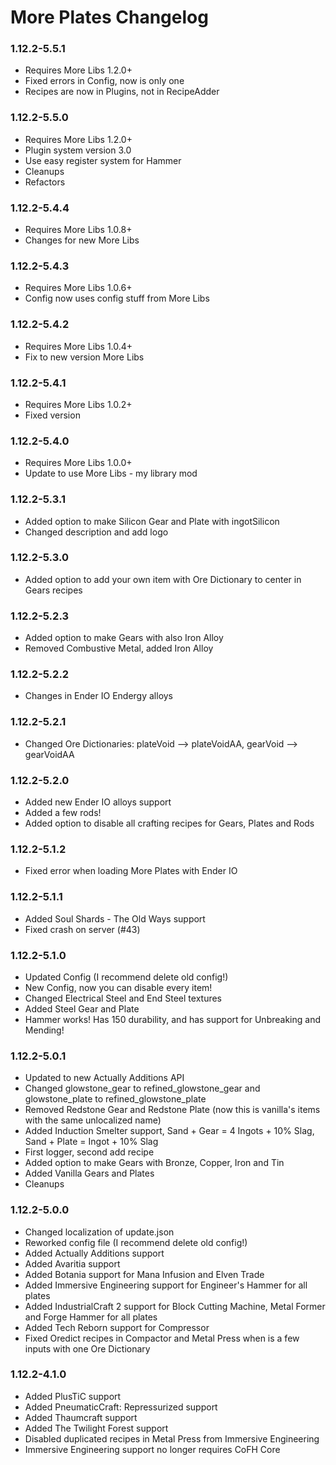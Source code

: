# More Plates Changelog

### 1.12.2-5.5.1
- Requires More Libs 1.2.0+
- Fixed errors in Config, now is only one
- Recipes are now in Plugins, not in RecipeAdder

### 1.12.2-5.5.0
- Requires More Libs 1.2.0+
- Plugin system version 3.0
- Use easy register system for Hammer
- Cleanups
- Refactors

### 1.12.2-5.4.4
- Requires More Libs 1.0.8+
- Changes for new More Libs

### 1.12.2-5.4.3
- Requires More Libs 1.0.6+
- Config now uses config stuff from More Libs

### 1.12.2-5.4.2
- Requires More Libs 1.0.4+
- Fix to new version More Libs

### 1.12.2-5.4.1
- Requires More Libs 1.0.2+
- Fixed version

### 1.12.2-5.4.0
- Requires More Libs 1.0.0+
- Update to use More Libs - my library mod

### 1.12.2-5.3.1
- Added option to make Silicon Gear and Plate with ingotSilicon
- Changed description and add logo

### 1.12.2-5.3.0
- Added option to add your own item with Ore Dictionary to center in Gears recipes

### 1.12.2-5.2.3
- Added option to make Gears with also Iron Alloy
- Removed Combustive Metal, added Iron Alloy

### 1.12.2-5.2.2
- Changes in Ender IO Endergy alloys

### 1.12.2-5.2.1
- Changed Ore Dictionaries: plateVoid --> plateVoidAA, gearVoid --> gearVoidAA

### 1.12.2-5.2.0
- Added new Ender IO alloys support
- Added a few rods!
- Added option to disable all crafting recipes for Gears, Plates and Rods

### 1.12.2-5.1.2
- Fixed error when loading More Plates with Ender IO

### 1.12.2-5.1.1
- Added Soul Shards - The Old Ways support
- Fixed crash on server (#43)

### 1.12.2-5.1.0
- Updated Config (I recommend delete old config!)
- New Config, now you can disable every item!
- Changed Electrical Steel and End Steel textures
- Added Steel Gear and Plate
- Hammer works! Has 150 durability, and has support for Unbreaking and Mending!

### 1.12.2-5.0.1
- Updated to new Actually Additions API
- Changed glowstone_gear to refined_glowstone_gear and glowstone_plate to refined_glowstone_plate
- Removed Redstone Gear and Redstone Plate (now this is vanilla's items with the same unlocalized name)
- Added Induction Smelter support, Sand + Gear = 4 Ingots + 10% Slag, Sand + Plate = Ingot + 10% Slag
- First logger, second add recipe
- Added option to make Gears with Bronze, Copper, Iron and Tin
- Added Vanilla Gears and Plates
- Cleanups

### 1.12.2-5.0.0
- Changed localization of update.json
- Reworked config file (I recommend delete old config!)
- Added Actually Additions support
- Added Avaritia support
- Added Botania support for Mana Infusion and Elven Trade
- Added Immersive Engineering support for Engineer's Hammer for all plates
- Added IndustrialCraft 2 support for Block Cutting Machine, Metal Former and Forge Hammer for all plates
- Added Tech Reborn support for Compressor
- Fixed Oredict recipes in Compactor and Metal Press when is a few inputs with one Ore Dictionary

### 1.12.2-4.1.0
- Added PlusTiC support
- Added PneumaticCraft: Repressurized support
- Added Thaumcraft support
- Added The Twilight Forest support
- Disabled duplicated recipes in Metal Press from Immersive Engineering
- Immersive Engineering support no longer requires CoFH Core